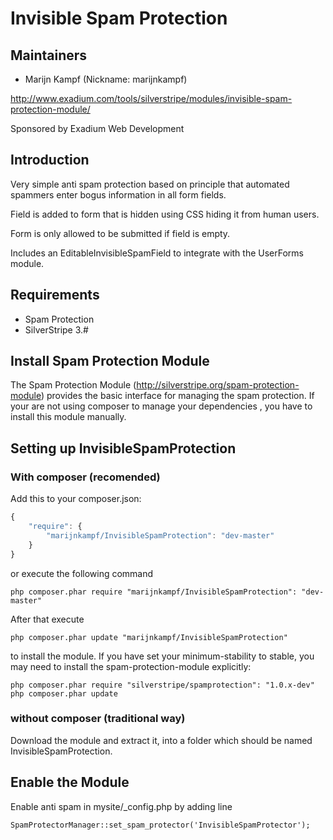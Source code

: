# Invisible Spam Protection

## Maintainers

 * Marijn Kampf (Nickname: marijnkampf)
  <marijn at exadium dot com>
   
   http://www.exadium.com/tools/silverstripe/modules/invisible-spam-protection-module/
   
   Sponsored by Exadium Web Development
   
## Introduction

Very simple anti spam protection based on principle that automated spammers enter bogus information in all form fields.

Field is added to form that is hidden using CSS hiding it from human users.

Form is only allowed to be submitted if field is empty.

Includes an EditableInvisibleSpamField to integrate with the UserForms module. 

## Requirements

 * Spam Protection
 * SilverStripe 3.#

## Install Spam Protection Module

The Spam Protection Module (http://silverstripe.org/spam-protection-module) provides the basic interface for managing the spam protection.
If your are not using composer to manage your dependencies , you have to install this module manually. 


## Setting up InvisibleSpamProtection

### With composer (recomended)

Add this to your composer.json:

```js
{
    "require": {
        "marijnkampf/InvisibleSpamProtection": "dev-master"
    }
}
```

or execute the following command

```php composer.phar require "marijnkampf/InvisibleSpamProtection": "dev-master"```

After that execute

```php composer.phar update "marijnkampf/InvisibleSpamProtection"```

to install the module. If you have set your minimum-stability to stable, you may need to install the spam-protection-module explicitly:

```
php composer.phar require "silverstripe/spamprotection": "1.0.x-dev"
php composer.phar update  
```


### without composer (traditional way)

 Download the module and extract it, into a folder which should be named InvisibleSpamProtection.
 
## Enable the Module ##
Enable anti spam in mysite/_config.php by adding line 

```
SpamProtectorManager::set_spam_protector('InvisibleSpamProtector');
```
